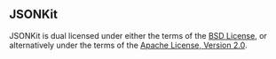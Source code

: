 ## JSONKit
JSONKit is dual licensed under either the terms of the [BSD License](https://en.wikipedia.org/wiki/BSD_licenses#3-clause_license_.28.22Revised_BSD_License.22.2C_.22New_BSD_License.22.2C_or_.22Modified_BSD_License.22.29), or alternatively under the terms of the [Apache License, Version 2.0](https://www.apache.org/licenses/LICENSE-2.0.html).
